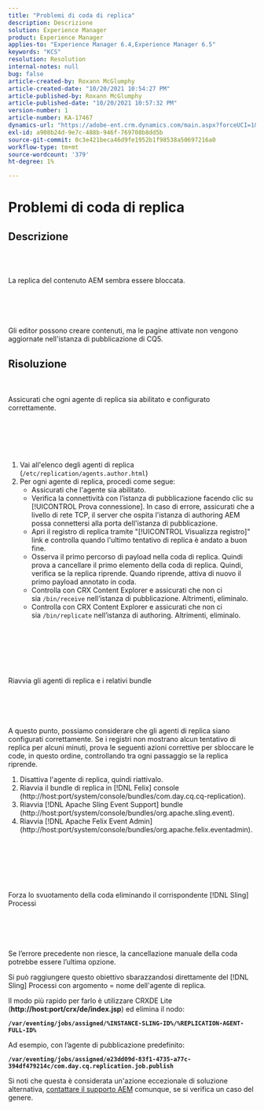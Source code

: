 ```yaml
---
title: "Problemi di coda di replica"
description: Descrizione
solution: Experience Manager
product: Experience Manager
applies-to: "Experience Manager 6.4,Experience Manager 6.5"
keywords: "KCS"
resolution: Resolution
internal-notes: null
bug: false
article-created-by: Roxann McGlumphy
article-created-date: "10/20/2021 10:54:27 PM"
article-published-by: Roxann McGlumphy
article-published-date: "10/20/2021 10:57:32 PM"
version-number: 1
article-number: KA-17467
dynamics-url: "https://adobe-ent.crm.dynamics.com/main.aspx?forceUCI=1&pagetype=entityrecord&etn=knowledgearticle&id=a8df06aa-f831-ec11-b6e5-000d3a5ba97a"
exl-id: a908b24d-9e7c-488b-946f-769708b8dd5b
source-git-commit: 0c3e421beca46d9fe1952b1f98538a50697216a0
workflow-type: tm+mt
source-wordcount: '379'
ht-degree: 1%

---
```


# Problemi di coda di replica

## Descrizione

<br><br><br>La replica del contenuto AEM sembra essere bloccata.<br><br><br><br><br><br>
Gli editor possono creare contenuti, ma le pagine attivate non vengono aggiornate nell&#39;istanza di pubblicazione di CQ5.


## Risoluzione

<br><br>Assicurati che ogni agente di replica sia abilitato e configurato correttamente.<br><br><br><br> <br><br>
1. Vai all&#39;elenco degli agenti di replica (`/etc/replication/agents.author.html`)
2. Per ogni agente di replica, procedi come segue:
   - Assicurati che l&#39;agente sia abilitato.
   - Verifica la connettività con l’istanza di pubblicazione facendo clic su [!UICONTROL Prova connessione]. In caso di errore, assicurati che a livello di rete TCP, il server che ospita l&#39;istanza di authoring AEM possa connettersi alla porta dell&#39;istanza di pubblicazione.
   - Apri il registro di replica tramite &quot;[!UICONTROL Visualizza registro]&quot; link e controlla quando l&#39;ultimo tentativo di replica è andato a buon fine.
   - Osserva il primo percorso di payload nella coda di replica. Quindi prova a cancellare il primo elemento della coda di replica. Quindi, verifica se la replica riprende. Quando riprende, attiva di nuovo il primo payload annotato in coda.
   - Controlla con CRX Content Explorer e assicurati che non ci sia `/bin/receive` nell’istanza di pubblicazione. Altrimenti, eliminalo.
   - Controlla con CRX Content Explorer e assicurati che non ci sia `/bin/replicate` nell’istanza di authoring. Altrimenti, eliminalo.

<br><br><br><br> <br><br>Riavvia gli agenti di replica e i relativi bundle<br><br><br><br> <br><br>
A questo punto, possiamo considerare che gli agenti di replica siano configurati correttamente. Se i registri non mostrano alcun tentativo di replica per alcuni minuti, prova le seguenti azioni correttive per sbloccare le code, in questo ordine, controllando tra ogni passaggio se la replica riprende.

1. Disattiva l&#39;agente di replica, quindi riattivalo.
2. Riavvia il bundle di replica in [!DNL Felix] console (http://host:port/system/console/bundles/com.day.cq.cq-replication).
3. Riavvia [!DNL Apache Sling Event Support] bundle (http://host:port/system/console/bundles/org.apache.sling.event).
4. Riavvia [!DNL Apache Felix Event Admin] (http://host:port/system/console/bundles/org.apache.felix.eventadmin).

<br><br><br><br> <br><br>Forza lo svuotamento della coda eliminando il corrispondente [!DNL Sling] Processi<br><br><br><br> <br><br>
Se l’errore precedente non riesce, la cancellazione manuale della coda potrebbe essere l’ultima opzione.

Si può raggiungere questo obiettivo sbarazzandosi direttamente del [!DNL Sling] Processi con argomento = nome dell&#39;agente di replica.

Il modo più rapido per farlo è utilizzare CRXDE Lite (<b>http://host:port/crx/de/index.jsp</b>) ed elimina il nodo:

<b>`/var/eventing/jobs/assigned/%INSTANCE-SLING-ID%/%REPLICATION-AGENT-FULL-ID%`</b>

Ad esempio, con l’agente di pubblicazione predefinito:

<b>`/var/eventing/jobs/assigned/e23dd09d-83f1-4735-a77c-394df479214c/com.day.cq.replication.job.publish`</b>

Si noti che questa è considerata un&#39;azione eccezionale di soluzione alternativa, [contattare il supporto AEM](https://helpx.adobe.com/it/marketing-cloud/contact-support.html) comunque, se si verifica un caso del genere.
